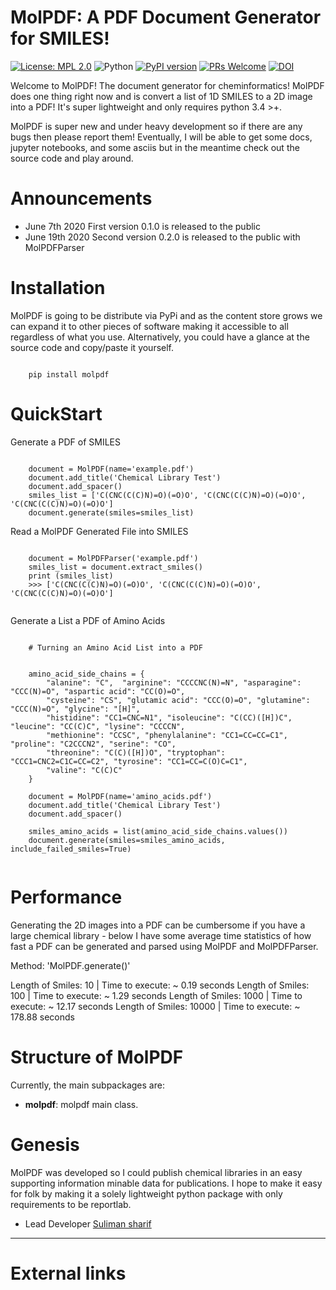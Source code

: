 MolPDF: A PDF Document Generator for SMILES!
============================================

[![License: MPL 2.0](https://img.shields.io/badge/License-MPL%202.0-brightgreen.svg)](https://opensource.org/licenses/MPL-2.0)
![Python](https://img.shields.io/badge/python-3.6-blue.svg)
[![PyPI version](https://badge.fury.io/py/molpdf.svg)](https://badge.fury.io/py/molpdf)
[![PRs Welcome](https://img.shields.io/badge/PRs-welcome-brightgreen.svg?style=flat-square)](http://makeapullrequest.com)
[![DOI](https://zenodo.org/badge/256060429.svg)](https://zenodo.org/badge/latestdoi/256060429)


Welcome to MolPDF! The document generator for cheminformatics! MolPDF does one thing right now and is convert a list of 1D 
SMILES to a 2D image into a PDF! It's super lightweight and only requires python 3.4 >+. 

MolPDF is super new and under heavy development so if there are any bugs then please report them! Eventually, I will be able 
to get some docs, jupyter notebooks, and some asciis but in the meantime check out the source code and play around. 

Announcements
=============

-   June 7th 2020 First version 0.1.0 is released to the public
-   June 19th 2020 Second version 0.2.0 is released to the public with MolPDFParser

Installation 
============

MolPDF is going to be distribute via PyPi and as the content store grows we can expand it to other pieces of software
making it accessible to all regardless of what you use. Alternatively, you could have a glance at the source code and copy/paste
it yourself.

```

    pip install molpdf

```

QuickStart
==========

Generate a PDF of SMILES

```
    
    document = MolPDF(name='example.pdf')
    document.add_title('Chemical Library Test')
    document.add_spacer()
    smiles_list = ['C(CNC(C(C)N)=O)(=O)O', 'C(CNC(C(C)N)=O)(=O)O', 'C(CNC(C(C)N)=O)(=O)O']
    document.generate(smiles=smiles_list)

```

Read a MolPDF Generated File into SMILES

```

    document = MolPDFParser('example.pdf')
    smiles_list = document.extract_smiles()
    print (smiles_list)
    >>> ['C(CNC(C(C)N)=O)(=O)O', 'C(CNC(C(C)N)=O)(=O)O', 'C(CNC(C(C)N)=O)(=O)O']


```

Generate a List a PDF of Amino Acids

```

    # Turning an Amino Acid List into a PDF
    

    amino_acid_side_chains = {
        "alanine": "C",  "arginine": "CCCCNC(N)=N", "asparagine": "CCC(N)=O", "aspartic acid": "CC(O)=O",
        "cysteine": "CS", "glutamic acid": "CCC(O)=O", "glutamine": "CCC(N)=O", "glycine": "[H]",
        "histidine": "CC1=CNC=N1", "isoleucine": "C(CC)([H])C", "leucine": "CC(C)C", "lysine": "CCCCN",
        "methionine": "CCSC", "phenylalanine": "CC1=CC=CC=C1", "proline": "C2CCCN2", "serine": "CO",
        "threonine": "C(C)([H])O", "tryptophan": "CCC1=CNC2=C1C=CC=C2", "tyrosine": "CC1=CC=C(O)C=C1",
        "valine": "C(C)C"
    }

    document = MolPDF(name='amino_acids.pdf')
    document.add_title('Chemical Library Test')
    document.add_spacer()

    smiles_amino_acids = list(amino_acid_side_chains.values())
    document.generate(smiles=smiles_amino_acids, include_failed_smiles=True)
    
```

Performance
===========

Generating the 2D images into a PDF can be cumbersome if you have a large chemical library - below 
I have some average time statistics of how fast a PDF can be generated and parsed using MolPDF and MolPDFParser.


Method: 'MolPDF.generate()'

Length of Smiles: 10 | Time to execute: ~ 0.19 seconds
Length of Smiles: 100 | Time to execute: ~ 1.29 seconds
Length of Smiles: 1000 | Time to execute: ~ 12.17 seconds
Length of Smiles: 10000 | Time to execute: ~ 178.88 seconds


Structure of MolPDF
=======================

Currently, the main subpackages are:

- **molpdf**: molpdf main class. 


Genesis
=======

MolPDF was developed so I could publish chemical libraries in an easy supporting information minable data for publications. 
I hope to make it easy for folk by making it a solely lightweight python package with only requirements to be reportlab. 

- Lead Developer [Suliman sharif](http://sulstice.github.io/)

* * * * *

External links
==============



